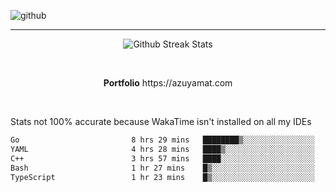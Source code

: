 ![github](https://media.discordapp.net/attachments/881363147364118528/1142610121697021952/background.png?width=1000&height=300)<br>
___
<p align="center">
  <img alt="Github Streak Stats" src="https://streak-stats.demolab.com?user=Azuyamat&theme=transparent&hide_border=true"/>
</p><br>
<p align="center">
      <strong>Portfolio</strong> https://azuyamat.com
</p><br>

Stats not 100% accurate because WakaTime isn't installed on all my IDEs
<!--START_SECTION:waka-->

```txt
Go                         8 hrs 29 mins   ████████▒░░░░░░░░░░░░░░░░   33.73 %
YAML                       4 hrs 28 mins   ████▒░░░░░░░░░░░░░░░░░░░░   17.77 %
C++                        3 hrs 57 mins   ████░░░░░░░░░░░░░░░░░░░░░   15.71 %
Bash                       1 hr 27 mins    █▒░░░░░░░░░░░░░░░░░░░░░░░   05.81 %
TypeScript                 1 hr 23 mins    █▒░░░░░░░░░░░░░░░░░░░░░░░   05.55 %
```

<!--END_SECTION:waka-->
